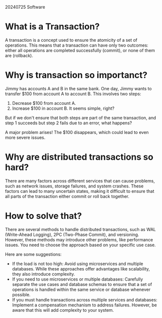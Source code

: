 20240725
Software

# What is a Transaction?

A transaction is a concept used to ensure the atomicity of a set of operations. This means that a transaction can have only two outcomes: either all operations are completed successfully (commit), or none of them are (rollback).

# Why is transaction so importanct?

Jimmy has accounts A and B in the same bank. One day, Jimmy wants to transfer $100 from account A to account B. This involves two steps:

1. Decrease $100 from account A.
2. Increase $100 in account B.
It seems simple, right?

But if we don't ensure that both steps are part of the same transaction, and step 1 succeeds but step 2 fails due to an error, what happens?

A major problem arises! The $100 disappears, which could lead to even more severe issues.

# Why are distributed transactions so hard?

There are many factors across different services that can cause problems, such as network issues, storage failures, and system crashes. These factors can lead to many uncertain states, making it difficult to ensure that all parts of the transaction either commit or roll back together.

# How to solve that?

There are several methods to handle distributed transactions, such as WAL (Write-Ahead Logging), 2PC (Two-Phase Commit), and versioning. However, these methods may introduce other problems, like performance issues. You need to choose the approach based on your specific use case.

Here are some suggestions:

- If the load is not too high: Avoid using microservices and multiple databases. While these approaches offer advantages like scalability, they also introduce complexity.
- If you need to use microservices or multiple databases: Carefully separate the use cases and database schemas to ensure that a set of operations is handled within the same service or database whenever possible.
- If you must handle transactions across multiple services and databases: Implement a compensation mechanism to address failures. However, be aware that this will add complexity to your system.

